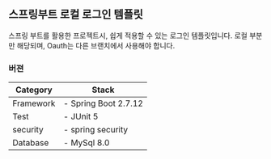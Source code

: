 ## 스프링부트 로컬 로그인 템플릿

스프링 부트를 활용한 프로젝트시, 쉽게 적용할 수 있는 로그인 템플릿입니다.
로컬 부분만 해당되며, Oauth는 다른 브랜치에서 사용해야 합니다.


### 버젼

| Category  | Stack                |
|-----------|----------------------|
| Framework | - Spring Boot 2.7.12 |
| Test      | - JUnit 5            |
| security  | - spring security    |
| Database  | - MySql 8.0          |